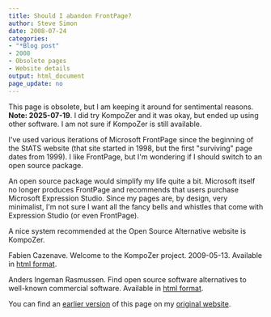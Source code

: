 ```yaml
---
title: Should I abandon FrontPage? 
author: Steve Simon
date: 2008-07-24
categories:
- "*Blog post"
- 2008
- Obsolete pages
- Website details
output: html_document
page_update: no
---
```


This page is obsolete, but I am keeping it around for sentimental reasons. **Note: 2025-07-19**. I did try KompoZer and it was okay, but ended up using other software. I am not sure if KompoZer is still available.

I've used various iterations of Microsoft FrontPage since the beginning of the StATS website (that site started in 1998, but the first "surviving" page dates from 1999). I like FrontPage, but I'm wondering if I should switch to an open source package.

<!---More--->

An open source package would simplify my life quite a bit. Microsoft itself no longer produces FrontPage and recommends that users purchase Microsoft Expression Studio. Since my pages are, by design, very minimalist, I'm not sure I want all the fancy bells and whistles that come with Expression Studio (or even FrontPage).

A nice system recommended at the Open Source Alternative website is KompoZer.

Fabien Cazenave. Welcome to the KompoZer project. 2009-05-13. Available in [html format][ref-cazenave-2009].

Anders Ingeman Rasmussen. Find open source software alternatives to well-known commercial software. Available in [html format][ref-rasmussen-nodate].

You can find an [earlier version][sim1] of this page on my [original website][sim2].

[sim1]: http://www.pmean.com/08/AbandonFrontPage.html
[sim2]: http://www.pmean.com/original_site.html

[ref-cazenave-2009]: https://kompozer.sourceforge.net/
[ref-rasmussen-nodate]: https://www.osalt.com/